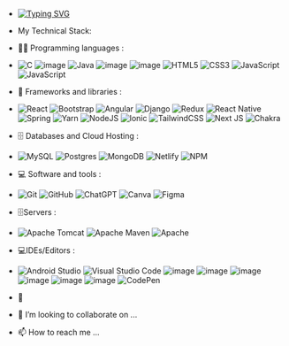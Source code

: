 - [![Typing SVG](https://readme-typing-svg.demolab.com?font=Fira+Code&weight=900&size=38&pause=1000&width=435&lines=Hello+there+!;This+is+Siddhesh;Java+Full+Stack+Devloper;Technical+Enthusiast+)](https://git.io/typing-svg)
- My Technical Stack:
- 👨‍💻 Programming languages :
- ![C](https://img.shields.io/badge/c-%2300599C.svg?style=for-the-badge&logo=c&logoColor=white)  ![image](https://github.com/user-attachments/assets/2068f3d5-2f1a-4a9d-905d-78db25892a35) ![Java](https://img.shields.io/badge/java-%23ED8B00.svg?style=for-the-badge&logo=openjdk&logoColor=white) ![image](https://github.com/user-attachments/assets/b5c906d1-e24c-4ac4-b0b6-50983629087a)
 ![image](https://github.com/user-attachments/assets/b3017f56-055e-484f-ac68-3da8fd15185a) ![HTML5](https://img.shields.io/badge/html5-%23E34F26.svg?style=for-the-badge&logo=html5&logoColor=white) ![CSS3](https://img.shields.io/badge/css3-%231572B6.svg?style=for-the-badge&logo=css3&logoColor=white) ![JavaScript](https://img.shields.io/badge/javascript-%23323330.svg?style=for-the-badge&logo=javascript&logoColor=%23F7DF1E) ![JavaScript](https://img.shields.io/badge/javascript-%23323330.svg?style=for-the-badge&logo=javascript&logoColor=%23F7DF1E)


-  🧰 Frameworks and libraries :
- ![React](https://img.shields.io/badge/react-%2320232a.svg?style=for-the-badge&logo=react&logoColor=%2361DAFB) ![Bootstrap](https://img.shields.io/badge/bootstrap-%238511FA.svg?style=for-the-badge&logo=bootstrap&logoColor=white) ![Angular](https://img.shields.io/badge/angular-%23DD0031.svg?style=for-the-badge&logo=angular&logoColor=white) ![Django](https://img.shields.io/badge/django-%23092E20.svg?style=for-the-badge&logo=django&logoColor=white) ![Redux](https://img.shields.io/badge/redux-%23593d88.svg?style=for-the-badge&logo=redux&logoColor=white) ![React Native](https://img.shields.io/badge/react_native-%2320232a.svg?style=for-the-badge&logo=react&logoColor=%2361DAFB) ![Spring](https://img.shields.io/badge/spring-%236DB33F.svg?style=for-the-badge&logo=spring&logoColor=white) ![Yarn](https://img.shields.io/badge/yarn-%232C8EBB.svg?style=for-the-badge&logo=yarn&logoColor=white) ![NodeJS](https://img.shields.io/badge/node.js-6DA55F?style=for-the-badge&logo=node.js&logoColor=white) ![Ionic](https://img.shields.io/badge/Ionic-%233880FF.svg?style=for-the-badge&logo=Ionic&logoColor=white) ![TailwindCSS](https://img.shields.io/badge/tailwindcss-%2338B2AC.svg?style=for-the-badge&logo=tailwind-css&logoColor=white) ![Next JS](https://img.shields.io/badge/Next-black?style=for-the-badge&logo=next.js&logoColor=white) ![Chakra](https://img.shields.io/badge/chakra-%234ED1C5.svg?style=for-the-badge&logo=chakraui&logoColor=white)
  
- 🗄️ Databases and Cloud Hosting :
- ![MySQL](https://img.shields.io/badge/mysql-4479A1.svg?style=for-the-badge&logo=mysql&logoColor=white) ![Postgres](https://img.shields.io/badge/postgres-%23316192.svg?style=for-the-badge&logo=postgresql&logoColor=white) ![MongoDB](https://img.shields.io/badge/MongoDB-%234ea94b.svg?style=for-the-badge&logo=mongodb&logoColor=white) ![Netlify](https://img.shields.io/badge/netlify-%23000000.svg?style=for-the-badge&logo=netlify&logoColor=#00C7B7) ![NPM](https://img.shields.io/badge/NPM-%23CB3837.svg?style=for-the-badge&logo=npm&logoColor=white)

- 💻 Software and tools :
- ![Git](https://img.shields.io/badge/git-%23F05033.svg?style=for-the-badge&logo=git&logoColor=white) ![GitHub](https://img.shields.io/badge/github-%23121011.svg?style=for-the-badge&logo=github&logoColor=white) ![ChatGPT](https://img.shields.io/badge/chatGPT-74aa9c?style=for-the-badge&logo=openai&logoColor=white) ![Canva](https://img.shields.io/badge/Canva-%2300C4CC.svg?style=for-the-badge&logo=Canva&logoColor=white) ![Figma](https://img.shields.io/badge/figma-%23F24E1E.svg?style=for-the-badge&logo=figma&logoColor=white)
  
- 🗄️Servers :
- ![Apache Tomcat](https://img.shields.io/badge/apache%20tomcat-%23F8DC75.svg?style=for-the-badge&logo=apache-tomcat&logoColor=black) ![Apache Maven](https://img.shields.io/badge/Apache%20Maven-C71A36?style=for-the-badge&logo=Apache%20Maven&logoColor=white) ![Apache](https://img.shields.io/badge/apache-%23D42029.svg?style=for-the-badge&logo=apache&logoColor=white)
  
- 💻IDEs/Editors :
- ![Android Studio](https://img.shields.io/badge/android%20studio-346ac1?style=for-the-badge&logo=android%20studio&logoColor=white) ![Visual Studio Code](https://img.shields.io/badge/Visual%20Studio%20Code-0078d7.svg?style=for-the-badge&logo=visual-studio-code&logoColor=white) ![image](https://github.com/user-attachments/assets/9b58f658-87ff-4580-8a56-b42b95ba8bdf) ![image](https://github.com/user-attachments/assets/d4cf5f3e-fcb7-4d36-892f-07df47f53cd1) ![image](https://github.com/user-attachments/assets/9032b650-bea2-4850-9cbb-f70b4511ddff) ![image](https://github.com/user-attachments/assets/aa5fc541-d094-4ee5-86bc-e06b1369440f) ![image](https://github.com/user-attachments/assets/99c60f92-2629-485d-b1ff-4163a84aa0c4) ![image](https://github.com/user-attachments/assets/2e2ec800-3225-45f3-830b-639516b83d70) ![CodePen](https://img.shields.io/badge/CodePen-white?style=for-the-badge&logo=codepen&logoColor=black)






























- 🌱 
- 💞️ I’m looking to collaborate on ...
- 📫 How to reach me ...

<!---
siddheshkhade/siddheshkhade is a ✨ special ✨ repository because its `README.md` (this file) appears on your GitHub profile.
You can click the Preview link to take a look at your changes.
--->
